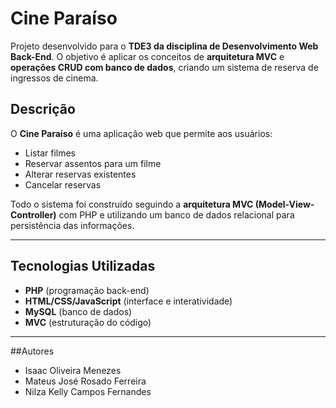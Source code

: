 # Cine Paraíso

Projeto desenvolvido para o **TDE3 da disciplina de Desenvolvimento Web Back-End**. O objetivo é aplicar os conceitos de **arquitetura MVC** e **operações CRUD com banco de dados**, criando um sistema de reserva de ingressos de cinema.

## Descrição

O **Cine Paraíso** é uma aplicação web que permite aos usuários:
- Listar filmes
- Reservar assentos para um filme
- Alterar reservas existentes
- Cancelar reservas

Todo o sistema foi construído seguindo a **arquitetura MVC (Model-View-Controller)** com PHP e utilizando um banco de dados relacional para persistência das informações.

---

## Tecnologias Utilizadas

- **PHP** (programação back-end)
- **HTML/CSS/JavaScript** (interface e interatividade)
- **MySQL** (banco de dados)
- **MVC** (estruturação do código)

---

##Autores

- Isaac Oliveira Menezes
- Mateus José Rosado Ferreira
- Nilza Kelly Campos Fernandes
